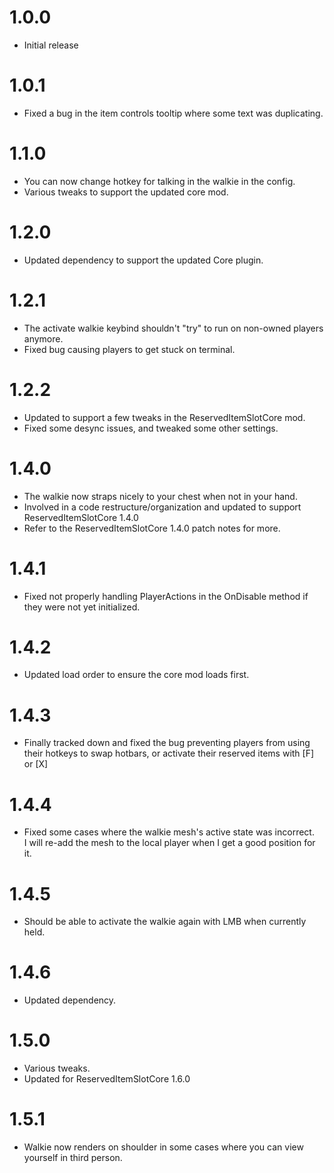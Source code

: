 # 1.0.0
+ Initial release
# 1.0.1
+ Fixed a bug in the item controls tooltip where some text was duplicating.
# 1.1.0
+ You can now change hotkey for talking in the walkie in the config.
+ Various tweaks to support the updated core mod.
# 1.2.0
+ Updated dependency to support the updated Core plugin.
# 1.2.1
+ The activate walkie keybind shouldn't "try" to run on non-owned players anymore.
+ Fixed bug causing players to get stuck on terminal.
# 1.2.2
+ Updated to support a few tweaks in the ReservedItemSlotCore mod.
+ Fixed some desync issues, and tweaked some other settings.
# 1.4.0
+ The walkie now straps nicely to your chest when not in your hand.
+ Involved in a code restructure/organization and updated to support ReservedItemSlotCore 1.4.0
+ Refer to the ReservedItemSlotCore 1.4.0 patch notes for more.
# 1.4.1
+ Fixed not properly handling PlayerActions in the OnDisable method if they were not yet initialized.
# 1.4.2
+ Updated load order to ensure the core mod loads first.
# 1.4.3
+ Finally tracked down and fixed the bug preventing players from using their hotkeys to swap hotbars, or activate their reserved items with [F] or [X]
# 1.4.4
+ Fixed some cases where the walkie mesh's active state was incorrect.<br>
I will re-add the mesh to the local player when I get a good position for it.
# 1.4.5
+ Should be able to activate the walkie again with LMB when currently held.
# 1.4.6
+ Updated dependency.
# 1.5.0
+ Various tweaks.
+ Updated for ReservedItemSlotCore 1.6.0
# 1.5.1
+ Walkie now renders on shoulder in some cases where you can view yourself in third person.